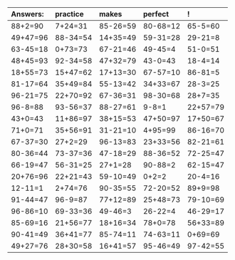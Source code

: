 | Answers: | practice | makes | perfect | ! |
| :--- | :--- | :--- | :--- | :--- |
| 88+2=90 | 7+24=31 | 85-26=59 | 80-68=12 | 65-5=60 | 
| 49+47=96 | 88-34=54 | 14+35=49 | 59-31=28 | 29-21=8 | 
| 63-45=18 | 0+73=73 | 67-21=46 | 49-45=4 | 51-0=51 | 
| 48+45=93 | 92-34=58 | 47+32=79 | 43-0=43 | 18-4=14 | 
| 18+55=73 | 15+47=62 | 17+13=30 | 67-57=10 | 86-81=5 | 
| 81-17=64 | 35+49=84 | 55-13=42 | 34+33=67 | 28-3=25 | 
| 96-21=75 | 22+70=92 | 67-36=31 | 98-30=68 | 28+7=35 | 
| 96-8=88 | 93-56=37 | 88-27=61 | 9-8=1 | 22+57=79 | 
| 43+0=43 | 11+86=97 | 38+15=53 | 47+50=97 | 17+50=67 | 
| 71+0=71 | 35+56=91 | 31-21=10 | 4+95=99 | 86-16=70 | 
| 67-37=30 | 27+2=29 | 96-13=83 | 23+33=56 | 82-21=61 | 
| 80-36=44 | 73-37=36 | 47-18=29 | 88-36=52 | 72-25=47 | 
| 66-19=47 | 56-31=25 | 27+1=28 | 90-88=2 | 62-15=47 | 
| 20+76=96 | 22+21=43 | 59-10=49 | 0+2=2 | 20-4=16 | 
| 12-11=1 | 2+74=76 | 90-35=55 | 72-20=52 | 89+9=98 | 
| 91-44=47 | 96-9=87 | 77+12=89 | 25+48=73 | 79-10=69 | 
| 96-86=10 | 69-33=36 | 49-46=3 | 26-22=4 | 46-29=17 | 
| 85-69=16 | 21+56=77 | 18+16=34 | 78+0=78 | 56+33=89 | 
| 90-41=49 | 36+41=77 | 85-74=11 | 74-63=11 | 0+69=69 | 
| 49+27=76 | 28+30=58 | 16+41=57 | 95-46=49 | 97-42=55 | 
